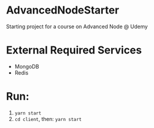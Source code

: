 # AdvancedNodeStarter
Starting project for a course on Advanced Node @ Udemy

# External Required Services
* MongoDB
* Redis

# Run:
1. `yarn start` 
2. `cd client`, then: `yarn start`